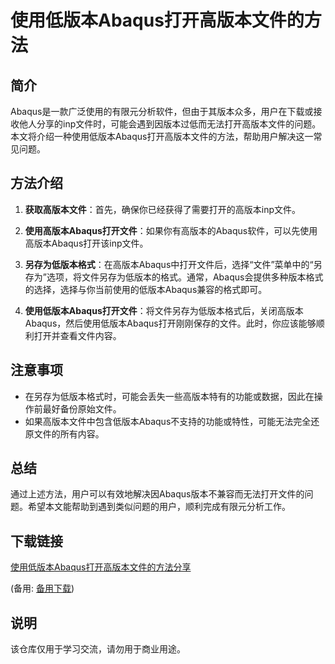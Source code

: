 # 使用低版本Abaqus打开高版本文件的方法

## 简介
Abaqus是一款广泛使用的有限元分析软件，但由于其版本众多，用户在下载或接收他人分享的inp文件时，可能会遇到因版本过低而无法打开高版本文件的问题。本文将介绍一种使用低版本Abaqus打开高版本文件的方法，帮助用户解决这一常见问题。

## 方法介绍
1. **获取高版本文件**：首先，确保你已经获得了需要打开的高版本inp文件。

2. **使用高版本Abaqus打开文件**：如果你有高版本的Abaqus软件，可以先使用高版本Abaqus打开该inp文件。

3. **另存为低版本格式**：在高版本Abaqus中打开文件后，选择“文件”菜单中的“另存为”选项，将文件另存为低版本的格式。通常，Abaqus会提供多种版本格式的选择，选择与你当前使用的低版本Abaqus兼容的格式即可。

4. **使用低版本Abaqus打开文件**：将文件另存为低版本格式后，关闭高版本Abaqus，然后使用低版本Abaqus打开刚刚保存的文件。此时，你应该能够顺利打开并查看文件内容。

## 注意事项
- 在另存为低版本格式时，可能会丢失一些高版本特有的功能或数据，因此在操作前最好备份原始文件。
- 如果高版本文件中包含低版本Abaqus不支持的功能或特性，可能无法完全还原文件的所有内容。

## 总结
通过上述方法，用户可以有效地解决因Abaqus版本不兼容而无法打开文件的问题。希望本文能帮助到遇到类似问题的用户，顺利完成有限元分析工作。

## 下载链接
[使用低版本Abaqus打开高版本文件的方法分享](https://pan.quark.cn/s/9c3621dd72e2) 

(备用: [备用下载](https://pan.baidu.com/s/1GwwdChxfhaal42ZtJEuKXA?pwd=1234))

## 说明

该仓库仅用于学习交流，请勿用于商业用途。
